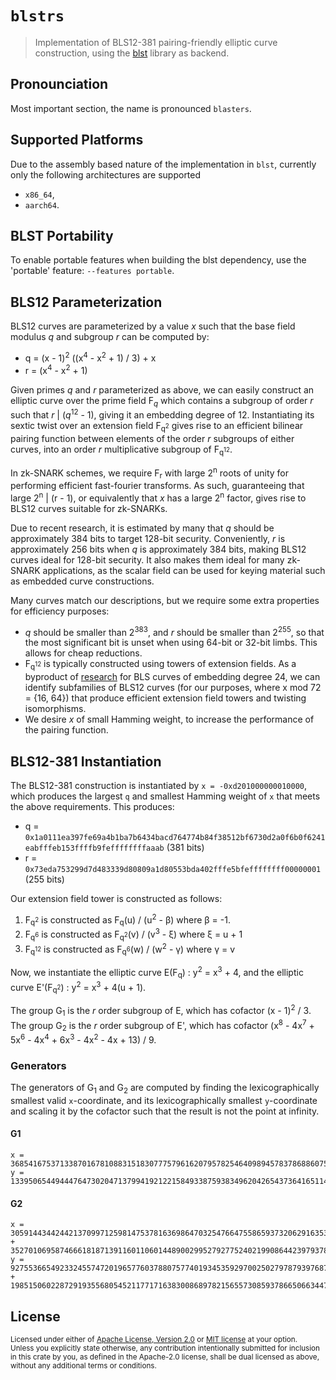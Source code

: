 # `blstrs`

> Implementation of BLS12-381 pairing-friendly elliptic curve construction, using the [blst](https://github.com/supranational/blst) library as backend.

## Pronounciation

Most important section, the name is pronounced `blasters`.

## Supported Platforms

Due to the assembly based nature of the implementation in `blst`, currently only the following architectures are supported

- `x86_64`,
- `aarch64`.

## BLST Portability

To enable portable features when building the blst dependency, use the 'portable' feature: `--features portable`.

## BLS12 Parameterization

BLS12 curves are parameterized by a value *x* such that the base field modulus *q* and subgroup *r* can be computed by:

* q = (x - 1)<sup>2</sup> ((x<sup>4</sup> - x<sup>2</sup> + 1) / 3) + x
* r = (x<sup>4</sup> - x<sup>2</sup> + 1)

Given primes *q* and *r* parameterized as above, we can easily construct an elliptic curve over the prime field F<sub>*q*</sub> which contains a subgroup of order *r* such that *r* | (*q*<sup>12</sup> - 1), giving it an embedding degree of 12. Instantiating its sextic twist over an extension field F<sub>q<sup>2</sup></sub> gives rise to an efficient bilinear pairing function between elements of the order *r* subgroups of either curves, into an order *r* multiplicative subgroup of F<sub>q<sup>12</sup></sub>.

In zk-SNARK schemes, we require F<sub>r</sub> with large 2<sup>n</sup> roots of unity for performing efficient fast-fourier transforms. As such, guaranteeing that large 2<sup>n</sup> | (r - 1), or equivalently that *x* has a large 2<sup>n</sup> factor, gives rise to BLS12 curves suitable for zk-SNARKs.

Due to recent research, it is estimated by many that *q* should be approximately 384 bits to target 128-bit security. Conveniently, *r* is approximately 256 bits when *q* is approximately 384 bits, making BLS12 curves ideal for 128-bit security. It also makes them ideal for many zk-SNARK applications, as the scalar field can be used for keying material such as embedded curve constructions.

Many curves match our descriptions, but we require some extra properties for efficiency purposes:

* *q* should be smaller than 2<sup>383</sup>, and *r* should be smaller than 2<sup>255</sup>, so that the most significant bit is unset when using 64-bit or 32-bit limbs. This allows for cheap reductions.
* F<sub>q<sup>12</sup></sub> is typically constructed using towers of extension fields. As a byproduct of [research](https://eprint.iacr.org/2011/465.pdf) for BLS curves of embedding degree 24, we can identify subfamilies of BLS12 curves (for our purposes, where x mod 72 = {16, 64}) that produce efficient extension field towers and twisting isomorphisms.
* We desire *x* of small Hamming weight, to increase the performance of the pairing function.

## BLS12-381 Instantiation

The BLS12-381 construction is instantiated by `x = -0xd201000000010000`, which produces the largest `q` and smallest Hamming weight of `x` that meets the above requirements. This produces:

* q = `0x1a0111ea397fe69a4b1ba7b6434bacd764774b84f38512bf6730d2a0f6b0f6241eabfffeb153ffffb9feffffffffaaab` (381 bits)
* r = `0x73eda753299d7d483339d80809a1d80553bda402fffe5bfeffffffff00000001` (255 bits)

Our extension field tower is constructed as follows:

1. F<sub>q<sup>2</sup></sub> is constructed as F<sub>q</sub>(u) / (u<sup>2</sup> - β) where β = -1.
2. F<sub>q<sup>6</sup></sub> is constructed as F<sub>q<sup>2</sup></sub>(v) / (v<sup>3</sup> - ξ) where ξ = u + 1
3. F<sub>q<sup>12</sup></sub> is constructed as F<sub>q<sup>6</sup></sub>(w) / (w<sup>2</sup> - γ) where γ = v

Now, we instantiate the elliptic curve E(F<sub>q</sub>) : y<sup>2</sup> = x<sup>3</sup> + 4, and the elliptic curve E'(F<sub>q<sup>2</sup></sub>) : y<sup>2</sup> = x<sup>3</sup> + 4(u + 1).

The group G<sub>1</sub> is the *r* order subgroup of E, which has cofactor (x - 1)<sup>2</sup> / 3. The group G<sub>2</sub> is the *r* order subgroup of E', which has cofactor (x<sup>8</sup> - 4x<sup>7</sup> + 5x<sup>6</sup> - 4x<sup>4</sup> + 6x<sup>3</sup> - 4x<sup>2</sup> - 4x + 13) / 9.

### Generators

The generators of G<sub>1</sub> and G<sub>2</sub> are computed by finding the lexicographically smallest valid `x`-coordinate, and its lexicographically smallest `y`-coordinate and scaling it by the cofactor such that the result is not the point at infinity.

#### G1

```
x = 3685416753713387016781088315183077757961620795782546409894578378688607592378376318836054947676345821548104185464507
y = 1339506544944476473020471379941921221584933875938349620426543736416511423956333506472724655353366534992391756441569
```

#### G2

```
x = 3059144344244213709971259814753781636986470325476647558659373206291635324768958432433509563104347017837885763365758*u + 352701069587466618187139116011060144890029952792775240219908644239793785735715026873347600343865175952761926303160
y = 927553665492332455747201965776037880757740193453592970025027978793976877002675564980949289727957565575433344219582*u + 1985150602287291935568054521177171638300868978215655730859378665066344726373823718423869104263333984641494340347905
```

## License

<sup>
Licensed under either of <a href="LICENSE-APACHE">Apache License, Version
2.0</a> or <a href="LICENSE-MIT">MIT license</a> at your option.
</sup>

<br/>

<sub>
Unless you explicitly state otherwise, any contribution intentionally submitted
for inclusion in this crate by you, as defined in the Apache-2.0 license, shall
be dual licensed as above, without any additional terms or conditions.
</sub>
